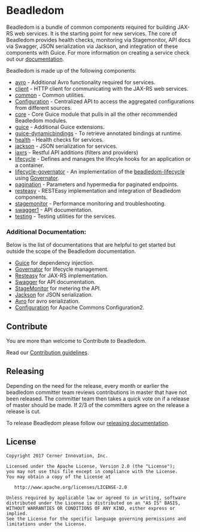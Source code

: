 # Beadledom

Beadledom is a bundle of common components required for building JAX-RS web services. It is the starting point
for new services. The core of Beadledom provides health checks, monitoring via Stagemonitor,
API docs via Swagger, JSON serialization via Jackson, and integration of these components with
Guice. For more information on creating a service check out our [documentation](http://cerner.github.io/beadledom/).

Beadledom is made up of the following components:

* [avro](avro#beadledom-avro) - Additional Avro functionality required for services.
* [client](client#beadledom-client) - HTTP client for communicating with the JAX-RS web services.
* [common](common#beadledom-common) - Common utilities.
* [Configuration](configuration#beadledom-configuration) - Centralized API to access the aggregated configurations from different sources.
* [core](core#beadledom-core) - Core Guice module that pulls in all the other recommended Beadledom modules.
* [guice](guice#beadledom-guice) - Additional Guice extensions.
* [guice-dynamicbindings](guice-dynamicbindings#beadledom-guice-dynamicbindings) - To retrieve annotated bindings at runtime.
* [health](health#beadledom-health) - Health checks for services.
* [jackson](jackson#beadledom-jackson) - JSON serialization for services.
* [jaxrs](jaxrs#beadledom-jaxrs) - Restful API additions (filters and providers)
* [lifecycle](lifecycle#beadledom-lifecycle) - Defines and manages the lifecyle hooks for an application or a container.
* [lifecycle-governator](lifecycle-governator#beadledom-lifecycle-governator) - An implementation of the [beadledom-lifecycle](lifecycle#beadledom-lifecycle) using [Governator](https://github.com/Netflix/governator).
* [pagination](pagination#beadledom-pagination) - Parameters and hypermedia for paginated endpoints.
* [resteasy](resteasy#beadledom-resteasy) - RESTEasy implementation and integration of Beadledom components.
* [stagemonitor](stagemonitor#beadledom-stagemonitor) - Performance monitoring and troubleshooting.
* [swagger1](swagger1#beadledom-swagger1) - API documentation.
* [testing](testing#beadledom-testing) - Testing utilities for the services.

### Additional Documentation:
Below is the list of documentations that are helpful to get started but outside the scope of the Beadledom documentation.

* [Guice](https://github.com/google/guice/wiki/GettingStarted) for dependency injection.
* [Governator](https://github.com/Netflix/governator) for lifecycle management.
* [Resteasy](http://docs.jboss.org/resteasy/docs/3.0.13.Final/userguide/html/index.html) for JAX-RS implementation.
* [Swagger](http://swagger.io/getting-started/) for API documentation.
* [StageMonitor](https://github.com/stagemonitor/stagemonitor/wiki/Installation) for metering the API.
* [Jackson](http://wiki.fasterxml.com/JacksonDocumentation) for JSON serialization.
* [Avro](http://avro.apache.org/docs/1.7.7/) for avro serialization.
* [Configuration](https://commons.apache.org/proper/commons-configuration/userguide/quick_start.html) for Apache Commons Configuration2.

## Contribute

You are more than welcome to Contribute to Beadledom.

Read our [Contribution guidelines][contibuting_guidelines].

## Releasing

Depending on the need for the release, every month or earlier the beadledom committer team reviews contributions in master that have not been released. The committer team then takes a quick vote on if a release of master should be made. If 2/3 of the committers agree on the release a release is cut.

To release Beadledom please follow our [releasing documentation][releasing_guidelines].

[contibuting_guidelines]: CONTRIBUTING.md#contributing
[releasing_guidelines]: RELEASING.md#releasing-beadledom

## License

```
Copyright 2017 Cerner Innovation, Inc.

Licensed under the Apache License, Version 2.0 (the "License");
you may not use this file except in compliance with the License.
You may obtain a copy of the License at

   http://www.apache.org/licenses/LICENSE-2.0

Unless required by applicable law or agreed to in writing, software
distributed under the License is distributed on an "AS IS" BASIS,
WITHOUT WARRANTIES OR CONDITIONS OF ANY KIND, either express or implied.
See the License for the specific language governing permissions and
limitations under the License.
```

